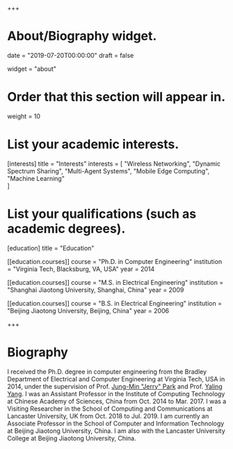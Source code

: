 +++
# About/Biography widget.

date = "2019-07-20T00:00:00"
draft = false

widget = "about"

# Order that this section will appear in.
weight = 10

# List your academic interests.
[interests]
  title = "Interests"
  interests = [
    "Wireless Networking",
    "Dynamic Spectrum Sharing",
    "Multi-Agent Systems",
    "Mobile Edge Computing",
    "Machine Learning"    
  ]

# List your qualifications (such as academic degrees).
[education]
  title = "Education"

[[education.courses]]
  course = "Ph.D. in Computer Engineering"
  institution = "Virginia Tech, Blacksburg, VA, USA"
  year = 2014

[[education.courses]]
  course = "M.S. in Electrical Engineering"
  institution = "Shanghai Jiaotong University, Shanghai, China"
  year = 2009

[[education.courses]]
  course = "B.S. in Electrical Engineering"
  institution = "Beijing Jiaotong University, Beijing, China"
  year = 2006
 
+++

# Biography

I received the Ph.D. degree in computer engineering from the Bradley Department of Electrical and Computer Engineering at Virginia Tech, USA in 2014, under the supervision of Prof. [Jung-Min "Jerry" Park](https://ece.vt.edu/people/profile/park) and Prof. [Yaling Yang](https://ece.vt.edu/people/profile/yang). I was an Assistant Professor in the Institute of Computing Technology at Chinese Academy of Sciences, China from Oct. 2014 to Mar. 2017. I was a Visiting Researcher in the School of Computing and Communications at Lancaster University, UK from Oct. 2018 to Jul. 2019. I am currently an Associate Professor in the School of Computer and Information Technology at Beijing Jiaotong University, China. I am also with the Lancaster University College at Beijing Jiaotong University, China.  

 
